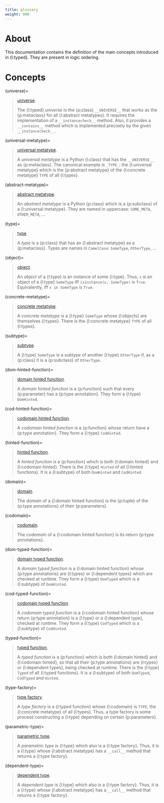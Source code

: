 ```yaml
---
title: glossary
weight: 900
---
```


# About

This documentation contains the definition of the main concepts introduced in {l:typed}. They are present in logic ordering.

# Concepts

(universe)=
> [universe](#universe).
>
> The {l:typed} _universe_ is the {p:class} `__UNIVERSE__` that works as the {p:metaclass} for all {l:abstract metatypes}. It requires the implementation of a `__instancecheck__` method. Also, it provides a `__contains__` method which is implemented precisely by the given `__instancecheck__`. 

(universal-metatype)= 
> [universal metatype](#universal-metatype).
>
> A _universal metatype_ is a Python {l:class} that has the `__UNIVERSE__` as {p:metaclass}. The canonical example is `_TYPE_`: the {l:universal metatype} which is the {p:abstract metatype} of the {l:concrete metatype} `TYPE` of all {l:types}.

(abstract-metatype)= 
> [abstract metatype](#abstract-metatype).
>
> An _abstract metatype_ is a Python {p:class} which is a {p:subclass} of a {l:universal metatype}. They are named in uppercase: `SOME_META`, `OTHER_META`, ...

(type)=
> [type](#type).
> 
> A _type_ is a {p:class} that has an {l:abstract metatype} as a {p:metaclass}. Types are names in `CamelCase`: `SomeType`, `OtherType`, ...

(object)=
> [object](#object).
> 
> An _object_ of a {l:type} is an instance of some {l:type}. Thus, `x` is an object of a {l:type} `SomeType` iff `isinstance(x, SomeType)` is `True`. Equivalently, iff `x in SomeType` is `True`.

(concrete-metatype)=
> [concrete metatype](#concrete-metatype).
> 
> A _concrete metatype_ is a {l:type} `SomeType` whose {l:objects} are themselves {l:types}. There is the {l:concrete metatype} `TYPE` of all {l:types}.

(subtype)=
> [subtype](#subtype).
> 
> A {l:type} `SomeType` is a _subtype_ of another {l:type} `OtherType` if, as a {p:class} it is a {p:subclass} of `OtherType`.

(dom-hinted-function)=
> [domain hinted function](#dom-hinted-function).
> 
> A _domain hinted function_ is a {p:function} such that every {p:parameter} has a {p:type annotation}. They form a {l:type} `DomHinted`. 

(cod-hinted-function)=
> [codomain hinted function](#cod-hinted-function).
> 
> A _codomain hinted function_ is a {p:function} whose return have a {p:type annotation}. They form a {l:type} `CodHinted`.

(hinted-function)=
> [hinted function](#hinted-function).
> 
> A _hinted function_ is a {p:function} which is both {l:domain hinted} and {l:codomain hinted}. There is the {l:type} `Hinted` of all {l:hinted functions}. It is a {l:subtype} of both `DomHinted` and `CodHinted`.

(domain)=
> [domain](#domain).
>
> The _domain_ of a {l:domain hinted function} is the {p:tuple} of the {p:type annotations} of their {p:parameters}.

(codomain)=
> [codomain](#codomain).
>
> The _codomain_ of a {l:codomain hinted function} is its return {p:type annotations}.

(dom-typed-function)=
> [domain typed function](#dom-typed-function).
> 
> A _domain typed function_ is a {l:domain hinted function} whose {p:type annotations} are {l:types} or {l:dependent types} which are checked at runtime. They form a {l:type} `DomTyped` which is a {l:subtype} of `DomHinted`.

(cod-typed-function)=
> [codomain typed function](#cod-typed-function).
> 
> A _codomain typed function_ is a {l:codomain hinted function} whose return {p:type annotation} is a {l:type} or a {l:dependent type}, checked at runtime. They form a {l:type} `CodTyped` which is a {l:subtype} of `CodHinted`.

(typed-function)=
> [typed function](#typed-function).
> 
> A _typed function_ is a {p:function} which is both {l:domain hinted} and {l:codomain hinted}, so that all their {p:type annotations} are {l:types} or {l:dependent types}, being checked at runtime.  There is the {l:type} `Typed` of all {l:typed functions}. It is a {l:subtype} of both `DomTyped`, `CodTyped` and `Hinted`.

(type-factory)=
> [type factory](#type-factory).
> 
> A _type factory_ is a {l:typed function} whose {l:codomain} is `TYPE`, the {l:concrete metatype} of all {l:types}. Thus, a type factory is some process constructing a {l:type} depending on certain {p:parameters}.

(parametric-type)=
> [parametric type](#parametric-type). 
>
> A _parametric type_ is {l:type} which also is a {l:type factory}. Thus, it is a {l:type} whose {l:abstract metatype} has a `__call__` method that returns a {l:type factory}.

(dependent-type)=
> [dependent type](#dependent-type). 
>
> A _dependent type_ is {l:type} which also is a {l:type factory}. Thus, it is a {l:type} whose {l:abstract metatype} has a `__call__` method that returns a {l:type factory}.
